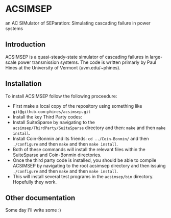 ACSIMSEP
========
an AC SIMulator of SEParation: Simulating cascading failure in power systems

Introduction
------------
ACSIMSEP is a quasi-steady-state simulator of cascading failures in large-scale power transmission systems. The code is written primarly by Paul Hines at the University of Vermont (uvm.edu/~phines).

Installation
------------
To install ACSIMSEP follow the following proceedure:
* First make a local copy of the repository using something like ```git@github.com:phines/acsimsep.git```
* Install the key Third Party codes:
* Install SuiteSparse by navigating to the ```acsimsep/ThirdParty/SuiteSparse``` directory and then: ```make``` and then ```make install```.
* Install Coin-Bonmin and its friends: ```cd ../Coin-Bonmin/``` and then ```./configure``` and then ```make``` and then ```make install```.
* Both of these commands will install the relevant files within the SuiteSparse and Coin-Bonmin directories.
* Once the third party code is installed, you should be able to compile ACSIMSEP by navigating to the root acsimsep directory and then issuing ```./configure``` and then ```make``` and then ```make install```.
* This will install several test programs in the ```acsimsep/bin``` directory. Hopefully they work.

Other documentation
------------
Some day I'll write some :)
